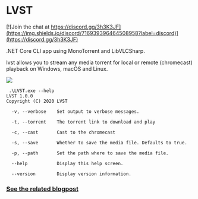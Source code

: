 # LVST

[![Join the chat at https://discord.gg/3h3K3JF](https://img.shields.io/discord/716939396464508958?label=discord)](https://discord.gg/3h3K3JF)

.NET Core CLI app using MonoTorrent and LibVLCSharp.

lvst allows you to stream any media torrent for local or remote (chromecast) playback on Windows, macOS and Linux.

<img src="https://raw.githubusercontent.com/mfkl/lvst/master/lvst.gif"/>

```
 .\LVST.exe --help
LVST 1.0.0
Copyright (C) 2020 LVST

  -v, --verbose    Set output to verbose messages.

  -t, --torrent    The torrent link to download and play

  -c, --cast       Cast to the chromecast

  -s, --save       Whether to save the media file. Defaults to true.

  -p, --path       Set the path where to save the media file.

  --help           Display this help screen.

  --version        Display version information.
```

### [See the related blogpost](https://mfkl.github.io/libvlc/2020/03/23/Torrents-and-multimedia-streaming.html)